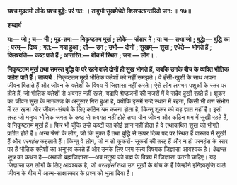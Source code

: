 **यश्च मूढतमो लोके यश्च बुद्धे: परं गत: ।** **तावुभौ सुखमेधेते क्लिश्यत्यन्तरितो जन: ॥ १७॥** 

**शब्दार्थ** 

**य:—** **जो** **; च—** **भी** **; मूढ-तम:—** **निकृष्टतम मूर्ख** **; लोके—** **संसार में** **; य: च—** **तथा जो** **; बुद्धे:—** **बुद्धि का** **; परम्—** **दिव्य** **;** **गत:—** **गया हुआ** **; तौ—** **उन** **; उभौ—** **दोनों** **; सुखम्—** **सुख** **; एधेते—** **भोगते हैं** **; क्लिश्यति—** **कष्ट पाते हैं** **; अन्तरित:—** **बीच में** **स्थित** **; जन:—** **लोग।** **.** 

**निकृष्टतम मूर्ख तथा समस्त बुद्धि के परे रहने वाले दोनों ही सुख भोगते हैं, जबकि उनके** **बीच के व्यक्ति भौतिक क्लेश पाते हैं।** **तात्पर्य** : निकृष्टतम मूर्ख भौतिक क्लेशों को नहीं समझते। वे हँसी-खुशी के साथ अपना जीवन बिताते हैं और जीवन के क्लेशों के विषय में जिज्ञासा नहीं करते। ऐसे लोग लगभग पशुओं के स्तर पर होते हैं, जो भौतिक क्लेशों से अवगत नहीं रहते, यद्यपि श्रेष्ठजनों की नजरों में वे सदैव दुखी रहते हैं। शूकर का जीवन सुख के मानदण्ड के अनुसार गिरा हुआ है, क्योंकि इसमें गन्दे स्थान में रहना, किसी भी क्षण संभोग में रत रहना और जीवन-संघर्ष के लिए कठिन श्रम करना होता है, किन्तु शूकर को यह ज्ञात नहीं है। इसी तरह जो मनुष्य भौतिक जगत के कष्ट से अवगत नहीं होते तथा यौन जीवन और कठिन श्रम में सुखी रहते हैं, वे निकृष्टतम मूर्ख हैं। फिर भी चूँकि उन्हें कष्टों का कोई ज्ञान नहीं होता है वे तथाकथित सुख को भोगते प्रतीत होते हैं। अन्य श्रेणी के लोग, जो कि मुक्त हैं तथा बुद्धि से ऊपर दिव्य पद पर स्थित हैं वास्तव में सुखी हैं और *परमहंस* कहलाते हैं। किन्तु वे लोग, जो न तो कूकरों- सूकरों की तरह हैं और न ही परमहंस के स्तर पर हैं भौतिक क्लेशों का अनुभव करते हैं और उनके लिए परम सत्य विषयक जिज्ञासा आवश्यक है। *वेदान्त सूत्र* का कथन है—अथातो ब्रह्मजिज्ञासा—अब मनुष्य को ब्रह्म के विषय में जिज्ञासा करनी चाहिए। यह जिज्ञासा उन लोगों के लिए आवश्यक है, जो *परमहंसों* तथा उन मूर्खों के बीच के हैं जिन्होंने इन्द्रियतृप्ति वाले जीवन के बीच में आत्म-साक्षात्कार के प्रश्न को भुला दिया है।  